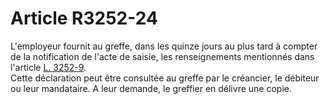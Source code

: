 # Article R3252-24

  
L'employeur fournit au greffe, dans les quinze jours au plus tard à compter de la notification de l'acte de saisie, les renseignements mentionnés dans l'article [L. 3252-9][1].   
Cette déclaration peut être consultée au greffe par le créancier, le débiteur ou leur mandataire. A leur demande, le greffier en délivre une copie.

 [1]: /affichCodeArticle.do?cidTexte=LEGITEXT000006072050&idArticle=LEGIARTI000006902888&dateTexte=&categorieLien=cid
